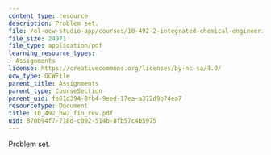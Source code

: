 ```yaml
---
content_type: resource
description: Problem set.
file: /ol-ocw-studio-app/courses/10-492-2-integrated-chemical-engineering-topics-i-introduction-to-biocatalysis-fall-2004/870b94f7718dc092514b8fb57c4b5975_10_492_hw2_fin_rev.pdf
file_size: 24971
file_type: application/pdf
learning_resource_types:
- Assignments
license: https://creativecommons.org/licenses/by-nc-sa/4.0/
ocw_type: OCWFile
parent_title: Assignments
parent_type: CourseSection
parent_uid: fe61d394-8fb4-9eed-17ea-a372d9b74ea7
resourcetype: Document
title: 10_492_hw2_fin_rev.pdf
uid: 870b94f7-718d-c092-514b-8fb57c4b5975
---
```

Problem set.